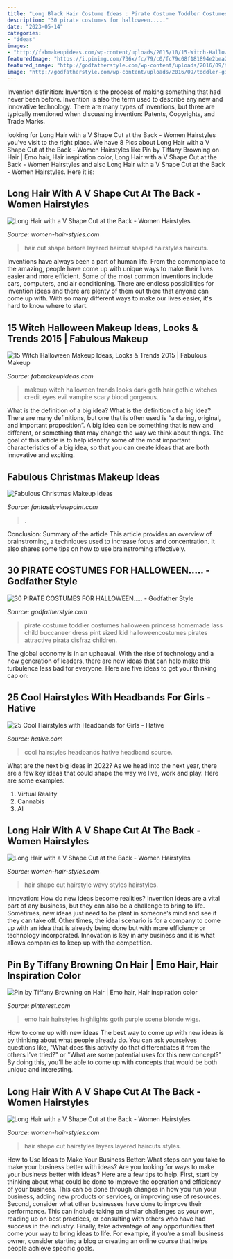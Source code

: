 ```yaml
---
title: "Long Black Hair Costume Ideas : Pirate Costume Toddler Costumes Halloween Princess Homemade Lass Child Buccaneer Dress Pint Sized Kid Halloweencostumes Pirates Attractive Pirata Disfraz Children"
description: "30 pirate costumes for halloween....."
date: "2023-05-14"
categories:
- "ideas"
images:
- "http://fabmakeupideas.com/wp-content/uploads/2015/10/15-Witch-Halloween-Makeup-Ideas-Looks-Trends-2015-5.jpg"
featuredImage: "https://i.pinimg.com/736x/fc/79/c0/fc79c08f181894e2bea2b1f37ab4f0e4--goth-hair-scene-hairstyles.jpg"
featured_image: "http://godfatherstyle.com/wp-content/uploads/2016/09/toddler-girls-pirate-costume..jpg"
image: "http://godfatherstyle.com/wp-content/uploads/2016/09/toddler-girls-pirate-costume..jpg"
---
```



Invention definition:
Invention is the process of making something that had never been before. Invention is also the term used to describe any new and innovative technology. There are many types of inventions, but three are typically mentioned when discussing invention: Patents, Copyrights, and Trade Marks.

	

		
looking for Long Hair with a V Shape Cut at the Back - Women Hairstyles you've visit to the right place. We have 8 Pics about Long Hair with a V Shape Cut at the Back - Women Hairstyles like Pin by Tiffany Browning on Hair | Emo hair, Hair inspiration color, Long Hair with a V Shape Cut at the Back - Women Hairstyles and also Long Hair with a V Shape Cut at the Back - Women Hairstyles. Here it is:
		
    
## Long Hair With A V Shape Cut At The Back - Women Hairstyles

<img loading=lazy src="http://women-hair-styles.com/wp-content/uploads/2014/02/Long-Hair-v-shape-hair-cut-before-and-after.jpg" onerror="this.onerror=null;this.src='https://tse2.mm.bing.net/th?id=OIP.1XuT6YC_nJ5eL5gmrbLN1QHaJ4&amp;pid=15.1';" alt="Long Hair with a V Shape Cut at the Back - Women Hairstyles">

_Source: women-hair-styles.com_

>hair cut shape before layered haircut shaped hairstyles haircuts. 

	

Inventions have always been a part of human life. From the commonplace to the amazing, people have come up with unique ways to make their lives easier and more efficient. Some of the most common inventions include cars, computers, and air conditioning. There are endless possibilities for invention ideas and there are plenty of them out there that anyone can come up with. With so many different ways to make our lives easier, it's hard to know where to start.

    
## 15 Witch Halloween Makeup Ideas, Looks &amp; Trends 2015 | Fabulous Makeup

<img loading=lazy src="http://fabmakeupideas.com/wp-content/uploads/2015/10/15-Witch-Halloween-Makeup-Ideas-Looks-Trends-2015-5.jpg" onerror="this.onerror=null;this.src='https://tse4.mm.bing.net/th?id=OIP.Qr8sxopaxVXkAFZU6xo_YgHaLH&amp;pid=15.1';" alt="15 Witch Halloween Makeup Ideas, Looks &amp; Trends 2015 | Fabulous Makeup">

_Source: fabmakeupideas.com_

>makeup witch halloween trends looks dark goth hair gothic witches credit eyes evil vampire scary blood gorgeous. 

	

What is the definition of a big idea?
What is the definition of a big idea? There are many definitions, but one that is often used is “a daring, original, and important proposition”. A big idea can be something that is new and different, or something that may change the way we think about things. The goal of this article is to help identify some of the most important characteristics of a big idea, so that you can create ideas that are both innovative and exciting.

    
## Fabulous Christmas Makeup Ideas

<img loading=lazy src="http://www.fantasticviewpoint.com/wp-content/uploads/2013/11/41-Christmas-Makeup-Ideas-02.jpg" onerror="this.onerror=null;this.src='https://tse2.mm.bing.net/th?id=OIP.D_ChvAZsOkRkajr1hkxmBQAAAA&amp;pid=15.1';" alt="Fabulous Christmas Makeup Ideas">

_Source: fantasticviewpoint.com_

>. 

	

Conclusion: Summary of the article
This article provides an overview of brainstroming, a techniques used to increase focus and concentration. It also shares some tips on how to use brainstroming effectively.

    
## 30 PIRATE COSTUMES FOR HALLOWEEN..... - Godfather Style

<img loading=lazy src="http://godfatherstyle.com/wp-content/uploads/2016/09/toddler-girls-pirate-costume..jpg" onerror="this.onerror=null;this.src='https://tse2.mm.bing.net/th?id=OIP.KM-xkIlym9laTm38qfGtkQHaKl&amp;pid=15.1';" alt="30 PIRATE COSTUMES FOR HALLOWEEN..... - Godfather Style">

_Source: godfatherstyle.com_

>pirate costume toddler costumes halloween princess homemade lass child buccaneer dress pint sized kid halloweencostumes pirates attractive pirata disfraz children. 

	

The global economy is in an upheaval. With the rise of technology and a new generation of leaders, there are new ideas that can help make this turbulence less bad for everyone. Here are five ideas to get your thinking cap on: 

    
## 25 Cool Hairstyles With Headbands For Girls - Hative

<img loading=lazy src="https://hative.com/wp-content/uploads/2015/02/headband-hairstyles/8-cool-hairstyles-with-headbands-for-girls.jpg" onerror="this.onerror=null;this.src='https://tse2.mm.bing.net/th?id=OIP.MaqkiMs63yYpdtOoZ_UgAAHaLK&amp;pid=15.1';" alt="25 Cool Hairstyles with Headbands for Girls - Hative">

_Source: hative.com_

>cool hairstyles headbands hative headband source. 

	

What are the next big ideas in 2022?
As we head into the next year, there are a few key ideas that could shape the way we live, work and play. Here are some examples: 
1. Virtual Reality 
2. Cannabis 
3. AI 

    
## Long Hair With A V Shape Cut At The Back - Women Hairstyles

<img loading=lazy src="https://women-hair-styles.com/wp-content/uploads/2014/02/Super-Long-Wavy-v-shape-hairstyle.png" onerror="this.onerror=null;this.src='https://tse3.mm.bing.net/th?id=OIP.jk1stKDMgo7ESc1wGQxzPwAAAA&amp;pid=15.1';" alt="Long Hair with a V Shape Cut at the Back - Women Hairstyles">

_Source: women-hair-styles.com_

>hair shape cut hairstyle wavy styles hairstyles. 

	

Innovation: How do new ideas become realities?
Invention ideas are a vital part of any business, but they can also be a challenge to bring to life. Sometimes, new ideas just need to be plant in someone’s mind and see if they can take off. Other times, the ideal scenario is for a company to come up with an idea that is already being done but with more efficiency or technology incorporated. Innovation is key in any business and it is what allows companies to keep up with the competition.

    
## Pin By Tiffany Browning On Hair | Emo Hair, Hair Inspiration Color

<img loading=lazy src="https://i.pinimg.com/736x/fc/79/c0/fc79c08f181894e2bea2b1f37ab4f0e4--goth-hair-scene-hairstyles.jpg" onerror="this.onerror=null;this.src='https://tse4.mm.bing.net/th?id=OIP.NGIxb768ySB66bTWbHb5IQHaJ4&amp;pid=15.1';" alt="Pin by Tiffany Browning on Hair | Emo hair, Hair inspiration color">

_Source: pinterest.com_

>emo hair hairstyles highlights goth purple scene blonde wigs. 

	

How to come up with new ideas
The best way to come up with new ideas is by thinking about what people already do. You can ask yourselves questions like, "What does this activity do that differentiates it from the others I've tried?" or "What are some potential uses for this new concept?" By doing this, you'll be able to come up with concepts that would be both unique and interesting.

    
## Long Hair With A V Shape Cut At The Back - Women Hairstyles

<img loading=lazy src="https://women-hair-styles.com/wp-content/uploads/2014/02/Long-v-shape-hair-with-shag-layers.png" onerror="this.onerror=null;this.src='https://tse1.mm.bing.net/th?id=OIP.laFu6EWtJLvEUQGydj2s5gAAAA&amp;pid=15.1';" alt="Long Hair with a V Shape Cut at the Back - Women Hairstyles">

_Source: women-hair-styles.com_

>hair shape cut hairstyles layers layered haircuts styles. 

	

How to Use Ideas to Make Your Business Better: What steps can you take to make your business better with ideas?
Are you looking for ways to make your business better with ideas? Here are a few tips to help. First, start by thinking about what could be done to improve the operation and efficiency of your business. This can be done through changes in how you run your business, adding new products or services, or improving use of resources. Second, consider what other businesses have done to improve their performance. This can include taking on similar challenges as your own, reading up on best practices, or consulting with others who have had success in the industry. Finally, take advantage of any opportunities that come your way to bring ideas to life. For example, if you’re a small business owner, consider starting a blog or creating an online course that helps people achieve specific goals.


